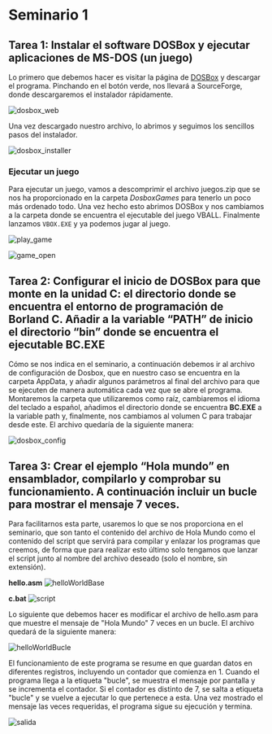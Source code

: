 # Seminario 1

## Tarea 1: Instalar el software DOSBox y ejecutar aplicaciones de MS-DOS (un juego)

Lo primero que debemos hacer es visitar la página de [DOSBox](https://www.dosbox.com/download.php?main=1) y descargar el programa. Pinchando en el botón verde, nos llevará a SourceForge, donde descargaremos el instalador rápidamente.

![dosbox_web](https://github.com/Megatorpon/PDIH/blob/main/S1/img/dosbox_web.png)

Una vez descargado nuestro archivo, lo abrimos y seguimos los sencillos pasos del instalador.

![dosbox_installer](https://github.com/Megatorpon/PDIH/blob/main/S1/img/dosbox_installer.png)

### Ejecutar un juego

Para ejecutar un juego, vamos a descomprimir el archivo juegos.zip que se nos ha proporcionado en la carpeta *DosboxGames* para tenerlo un poco más ordenado todo. Una vez hecho esto abrimos DOSBox y nos cambiamos a la carpeta donde se encuentra el ejecutable del juego VBALL. Finalmente lanzamos `VBOX.EXE` y ya podemos jugar al juego.

![play_game](https://github.com/Megatorpon/PDIH/blob/main/S1/img/play_game.png)

![game_open](https://github.com/Megatorpon/PDIH/blob/main/S1/img/game_open.png)

## Tarea 2: Configurar el inicio de DOSBox para que monte en la unidad C: el directorio donde se encuentra el entorno de programación de Borland C. Añadir a la variable “PATH” de inicio el directorio “bin” donde se encuentra el ejecutable BC.EXE

Cómo se nos indica en el seminario, a continuación debemos ir al archivo de configuración de Dosbox, que en nuestro caso se encuentra en la carpeta AppData, y añadir algunos parámetros al final del archivo para que se ejecuten de manera automática cada vez que se abre el programa. Montaremos la carpeta que utilizaremos como raíz, cambiaremos el idioma del teclado a español, añadimos el directorio donde se encuentra **BC.EXE** a la variable path y, finalmente, nos cambiamos al volumen C para trabajar desde este. El archivo quedaría de la siguiente manera:

![dosbox_config](https://github.com/juanfran00/PDIH/blob/main/S1/img/dosbox_config.png)


## Tarea 3: Crear el ejemplo “Hola mundo” en ensamblador, compilarlo y comprobar su funcionamiento. A continuación incluir un bucle para mostrar el mensaje 7 veces.

Para facilitarnos esta parte, usaremos lo que se nos proporciona en el seminario, que son tanto el contenido del archivo de Hola Mundo como el contenido del script que servirá para compilar y enlazar los programas que creemos, de forma que para realizar esto último solo tengamos que lanzar el script junto al nombre del archivo deseado (solo el nombre, sin extensión).

**hello.asm**
![helloWorldBase](https://github.com/Megatorpon/PDIH/blob/main/S1/img/helloWorldBase.png)

**c.bat**
![script](https://github.com/Megatorpon/PDIH/blob/main/S1/img/script.png)

Lo siguiente que debemos hacer es modificar el archivo de hello.asm para que muestre el mensaje de "Hola Mundo" 7 veces en un bucle. El archivo quedará de la siguiente manera:

![helloWorldBucle](https://github.com/Megatorpon/PDIH/blob/main/S1/img/helloWorldBucle.png)

El funcionamiento de este programa se resume en que guardan datos en diferentes registros, incluyendo un contador que comienza en 1. Cuando el programa llega a la etiqueta "bucle", se muestra el mensaje por pantalla y se incrementa el contador. Si el contador es distinto de 7, se salta a etiqueta "bucle" y se vuelve a ejecutar lo que pertenece a esta. Una vez mostrado el mensaje las veces requeridas, el programa sigue su ejecución y termina.

![salida](https://github.com/Megatorpon/PDIH/blob/main/S1/img/salida.png)
